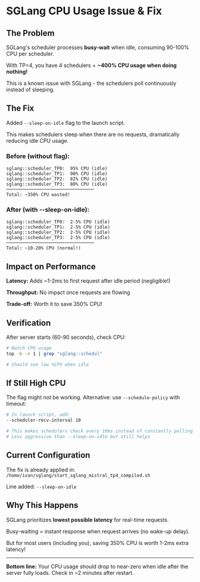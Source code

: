 # SGLang CPU Usage Issue & Fix

## The Problem

SGLang's scheduler processes **busy-wait** when idle, consuming 90-100% CPU per scheduler.

With TP=4, you have 4 schedulers = **~400% CPU usage when doing nothing!**

This is a known issue with SGLang - the schedulers poll continuously instead of sleeping.

## The Fix

Added `--sleep-on-idle` flag to the launch script.

This makes schedulers sleep when there are no requests, dramatically reducing idle CPU usage.

### Before (without flag):
```
sglang::scheduler_TP0:  95% CPU (idle)
sglang::scheduler_TP1:  90% CPU (idle)  
sglang::scheduler_TP2:  82% CPU (idle)
sglang::scheduler_TP3:  80% CPU (idle)
─────────────────────────────────
Total: ~350% CPU wasted!
```

### After (with --sleep-on-idle):
```
sglang::scheduler_TP0:  2-5% CPU (idle)
sglang::scheduler_TP1:  2-5% CPU (idle)
sglang::scheduler_TP2:  2-5% CPU (idle)  
sglang::scheduler_TP3:  2-5% CPU (idle)
─────────────────────────────────
Total: ~10-20% CPU (normal!)
```

## Impact on Performance

**Latency:** Adds ~1-2ms to first request after idle period (negligible!)

**Throughput:** No impact once requests are flowing

**Trade-off:** Worth it to save 350% CPU!

## Verification

After server starts (60-90 seconds), check CPU:

```bash
# Watch CPU usage
top -b -n 1 | grep "sglang::schedul"

# Should see low %CPU when idle
```

## If Still High CPU

The flag might not be working. Alternative: use `--schedule-policy` with timeout:

```bash
# In launch script, add:
--scheduler-recv-interval 10

# This makes schedulers check every 10ms instead of constantly polling
# Less aggressive than --sleep-on-idle but still helps
```

## Current Configuration

The fix is already applied in:
`/home/ivan/sglang/start_sglang_mistral_tp4_compiled.sh`

Line added: `--sleep-on-idle`

## Why This Happens

SGLang prioritizes **lowest possible latency** for real-time requests.

Busy-waiting = instant response when request arrives (no wake-up delay).

But for most users (including you), saving 350% CPU is worth 1-2ms extra latency!

---

**Bottom line:** Your CPU usage should drop to near-zero when idle after the server fully loads. Check in ~2 minutes after restart.

